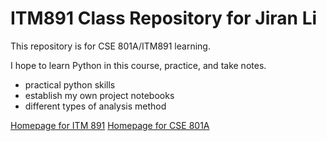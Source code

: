 # ITM891 Class Repository for Jiran Li
This repository is for CSE 801A/ITM891 learning.
 
I hope to learn Python in this course, practice, and take notes. 
 * practical python skills
 * establish my own project notebooks
 * different types of analysis method


 [Homepage for ITM 891](https://d2l.msu.edu/d2l/home/1656899)
 [Homepage for CSE 801A](https://d2l.msu.edu/d2l/home/1670424)
